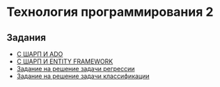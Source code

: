 # Технология программирования 2

## Задания

* [C ШАРП И ADO](work1/README.md)
* [С ШАРП И ENTITY FRAMEWORK](work2/README.md)
* [Задание на решение задачи регрессии](work3/README.md)
* [Задание на решение задачи классификации](work4/README.md)